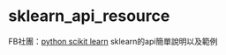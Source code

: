 # sklearn_api_resource
FB社團：[python scikit learn](https://www.facebook.com/groups/799115126934188/) 
sklearn的api簡單說明以及範例
